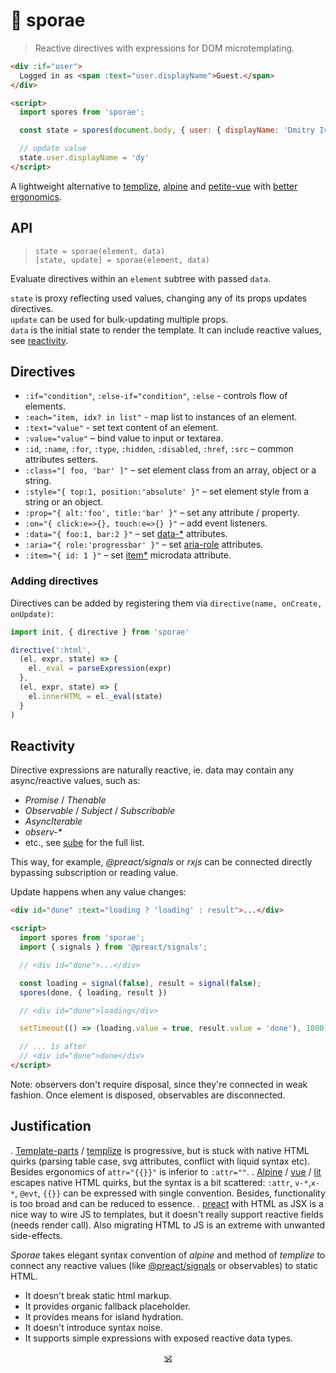 # 🦠 sporae

> Reactive directives with expressions for DOM microtemplating.

```html
<div :if="user">
  Logged in as <span :text="user.displayName">Guest.</span>
</div>

<script>
  import spores from 'sporae';

  const state = spores(document.body, { user: { displayName: 'Dmitry Ivanov' } });

  // update value
  state.user.displayName = 'dy'
</script>
```

A lightweight alternative to [templize](https://github.com/dy/templize), [alpine](https://github.com/alpinejs/alpine) and [petite-vue](https://github.com/vuejs/petite-vue) with [better ergonomics](#justification).


## API

> `state = sporae(element, data)`<br/>
> `[state, update] = sporae(element, data)`

Evaluate directives within an `element` subtree with passed `data`.

`state` is proxy reflecting used values, changing any of its props updates directives.<br/>
`update` can be used for bulk-updating multiple props.<br/>
`data` is the initial state to render the template. It can include reactive values, see [reactivity](#reactivity).<br/>

## Directives

* `:if="condition"`, `:else-if="condition"`, `:else` - controls flow of elements.
* `:each="item, idx? in list"` - map list to instances of an element.
* `:text="value"` - set text content of an element.
* `:value="value"` – bind value to input or textarea.
* `:id`, `:name`, `:for`, `:type`, `:hidden`, `:disabled`, `:href`, `:src` – common attributes setters.
* `:class="[ foo, 'bar' ]"` – set element class from an array, object or a string.
* `:style="{ top:1, position:'absolute' }"` – set element style from a string or an object.
* `:prop="{ alt:'foo', title:'bar' }"` – set any attribute / property.
* `:on="{ click:e=>{}, touch:e=>{} }"` – add event listeners.
* `:data="{ foo:1, bar:2 }"` – set [data-*](https://developer.mozilla.org/en-US/docs/Web/HTML/Global_attributes/data-*) attributes.
* `:aria="{ role:'progressbar' }"` – set [aria-role](https://developer.mozilla.org/en-US/docs/Web/Accessibility/ARIA) attributes.
* `:item="{ id: 1 }"` – set [item*](https://developer.mozilla.org/en-US/docs/Web/HTML/Microdata) microdata attribute.

<!--
### Loops

Iterating over set of items can be done with `:each` directive:

```html
<ul>
  <li :each="item, index in items" :id="'item-' + item.id" :data="{value:item.value}" :text="item.label"></li>
</ul>

<li :each="{{ item, index in array }}">
<li :each="{{ key, value, index in object }}">
<li :each="{{ value in object }}">
```

### Conditions

To optionally display an element, there are `if`, `else-if`, `else` directives.

```html
<span :if="status == 0">Inactive</span>
<span :else-if="status == 1">Active</span>
<span :else>Finished</span>
```
-->

### Adding directives

Directives can be added by registering them via `directive(name, onCreate, onUpdate)`:

```js
import init, { directive } from 'sporae'

directive(':html',
  (el, expr, state) => {
    el._eval = parseExpression(expr)
  },
  (el, expr, state) => {
    el.innerHTML = el._eval(state)
  }
)
```


## Reactivity

Directive expressions are naturally reactive, ie. data may contain any async/reactive values, such as:

* _Promise_ / _Thenable_
* _Observable_ / _Subject_ / _Subscribable_
* _AsyncIterable_
* _observ-*_
* etc., see [sube](https://github.com/dy/sube/blob/main/README.md) for the full list.

This way, for example, _@preact/signals_ or _rxjs_ can be connected directly bypassing subscription or reading value.

Update happens when any value changes:

```html
<div id="done" :text="loading ? 'loading' : result">...</div>

<script>
  import spores from 'sporae';
  import { signals } from '@preact/signals';

  // <div id="done">...</div>

  const loading = signal(false), result = signal(false);
  spores(done, { loading, result })

  // <div id="done">loading</div>

  setTimeout(() => (loading.value = true, result.value = 'done'), 1000)

  // ... 1s after
  // <div id="done">done</div>
</script>
```

Note: observers don't require disposal, since they're connected in weak fashion. Once element is disposed, observables are disconnected.



## Justification

. [Template-parts](https://github.com/dy/template-parts) / [templize](https://github.com/dy/templize) is progressive, but is stuck with native HTML quirks (parsing table case, svg attributes, conflict with liquid syntax etc). Besides ergonomics of `attr="{{}}"` is inferior to `:attr=""`.
. [Alpine](https://github.com/alpinejs/alpine) / [vue](https://github.com/vuejs/petite-vue) / [lit](https://github.com/lit/lit/tree/main/packages/lit-html) escapes native HTML quirks, but the syntax is a bit scattered: `:attr`, `v-*`,`x-*`, `@evt`, `{{}}` can be expressed with single convention. Besides, functionality is too broad and can be reduced to essence.
. [preact](https://ghub.io/preact) with HTML as JSX is a nice way to wire JS to templates, but it doesn't really support reactive fields (needs render call). Also migrating HTML to JS is an extreme with unwanted side-effects.

_Sporae_ takes elegant syntax convention of _alpine_ and method of _templize_ to connect any reactive values (like [@preact/signals](https://ghub.io/@preact/signals) or observables) to static HTML.

* It doesn't break static html markup.
* It provides organic fallback placeholder.
* It provides means for island hydration.
* It doesn't introduce syntax noise.
* It supports simple expressions with exposed reactive data types.

<p align="center"><a href="https://github.com/krsnzd/license/">🕉</a></p>
